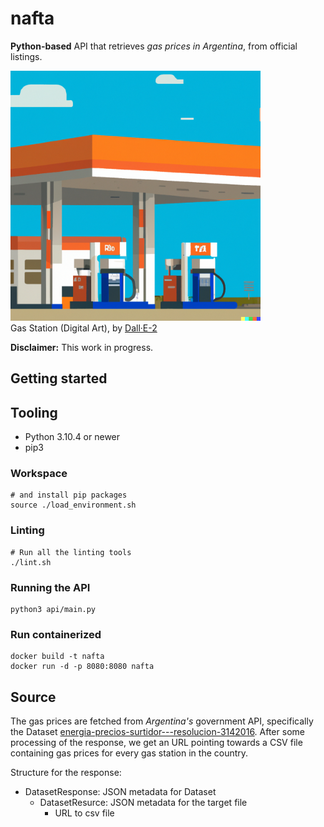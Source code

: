 # nafta

**Python-based** API that retrieves *gas prices in Argentina*, from official listings.

<p align="left">
  <img src="./media/GasStation-Dall-e-2.png" width="400" title="Gas Station, Digital Art, by Dall·E-2">
  <br/>
  <span>Gas Station (Digital Art), by </span><a href="https://openai.com/product/dall-e-2">Dall·E-2</a>
</p>

**Disclaimer:** This work in progress.

## Getting started

## Tooling

- Python 3.10.4 or newer
- pip3

### Workspace

```shell
# and install pip packages
source ./load_environment.sh
```

### Linting

```shell
# Run all the linting tools
./lint.sh
```

### Running the API

```shell
python3 api/main.py
```

### Run containerized
```shell
docker build -t nafta
docker run -d -p 8080:8080 nafta
```

## Source

The gas prices are fetched from *Argentina's* government API, specifically the Dataset [energia-precios-surtidor---resolucion-3142016](https://datos.gob.ar/dataset/energia-precios-surtidor---resolucion-3142016). After some processing of the response, we get an URL pointing towards a CSV file containing gas prices for every gas station in the country.

Structure for the response:

- DatasetResponse: JSON metadata for Dataset
  - DatasetResurce: JSON metadata for the target file
    - URL to csv file
